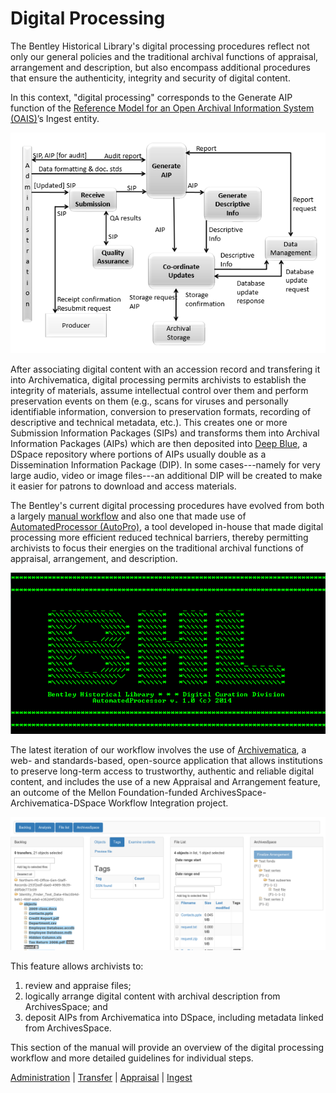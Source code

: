 Digital Processing
==================

The Bentley Historical Library's digital processing procedures reflect not only our general policies and the traditional archival functions of appraisal, arrangement and description, but also encompass additional procedures that ensure the authenticity, integrity and security of digital content.

In this context, "digital processing" corresponds to the Generate AIP function of the [Reference Model for an Open Archival Information System (OAIS)](http://public.ccsds.org/publications/archive/650x0m2.pdf)’s Ingest entity. 

![Functions of the Ingest functional entity](functions-of-the-ingest-functional-entity.PNG)

After associating digital content with an accession record and transfering it into Archivematica, digital processing permits archivists to establish the integrity of materials, assume intellectual control over them and perform preservation events on them (e.g., scans for viruses and personally identifiable information, conversion to preservation formats, recording of descriptive and technical metadata, etc.). This creates one or more Submission Information Packages (SIPs) and transforms them into Archival Information Packages (AIPs) which are then deposited into [Deep Blue](http://deepblue.lib.umich.edu/), a DSpace repository where portions of AIPs usually double as a Dissemination Information Package (DIP). In some cases---namely for very large audio, video or image files---an additional DIP will be created to make it easier for patrons to download and access materials.

The Bentley's current digital processing procedures have evolved from both a largely [manual workflow](http://deepblue.lib.umich.edu/handle/2027.42/96439) and also one that made use of [AutomatedProcessor (AutoPro)](http://deepblue.lib.umich.edu/handle/2027.42/97298), a tool developed in-house that made digital processing more efficient reduced technical barriers, thereby permitting archivists to focus their energies on the traditional archival functions of appraisal, arrangement, and description.

![AutoPro](autopro.png)

The latest iteration of our workflow involves the use of [Archivematica](https://www.archivematica.org/en/), a web- and standards-based, open-source application that allows institutions to preserve long-term access to trustworthy, authentic and reliable digital content, and includes the use of a new Appraisal and Arrangement feature, an outcome of the Mellon Foundation-funded ArchivesSpace-Archivematica-DSpace Workflow Integration project. 

![Appraisal and Arrangement tab](appraisal-arrangment.png)

This feature allows archivists to:

  1. review and appraise files; 
  2. logically arrange digital content with archival description from ArchivesSpace; and
  3. deposit AIPs from Archivematica into DSpace, including metadata linked from ArchivesSpace.

This section of the manual will provide an overview of the digital processing workflow and more detailed guidelines for individual steps.

[Administration](administration.md) | [Transfer](transfer.md) | [Appraisal](appraisal.md) | [Ingest](ingest.md)
